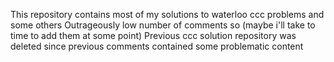 This repository contains most of my solutions to waterloo ccc problems and some others
Outrageously low number of comments so (maybe i'll take to time to add them at some point)
Previous ccc solution repository was deleted since previous comments contained some problematic content 
